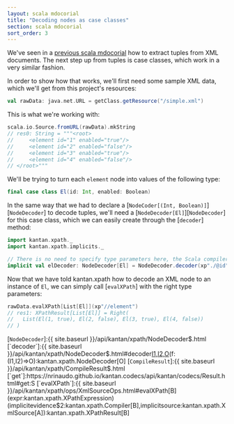 ```yaml
---
layout: scala mdocorial
title: "Decoding nodes as case classes"
section: scala mdocorial
sort_order: 3
---
```


We've seen in a [previous scala mdocorial](nodes_as_tuples.html) how to extract tuples from XML documents. The next step up
from tuples is case classes, which work in a very similar fashion.

In order to show how that works, we'll first need some sample XML data, which we'll get from this project's resources:

```scala
val rawData: java.net.URL = getClass.getResource("/simple.xml")
```

This is what we're working with:

```scala
scala.io.Source.fromURL(rawData).mkString
// res0: String = """<root>
//     <element id="1" enabled="true"/>
//     <element id="2" enabled="false"/>
//     <element id="3" enabled="true"/>
//     <element id="4" enabled="false"/>
// </root>"""
```

We'll be trying to turn each `element` node into values of the following type:

```scala
final case class El(id: Int, enabled: Boolean)
```

In the same way that we had to declare a [`NodeCoder[(Int, Boolean)]`][`NodeDecoder`] to decode tuples, we'll need a
[`NodeDecoder[El]`][`NodeDecoder`] for this case class, which we can easily create through the [`decoder`] method:


```scala
import kantan.xpath._
import kantan.xpath.implicits._

// There is no need to specify type parameters here, the Scala compiler works them out from El.apply.
implicit val elDecoder: NodeDecoder[El] = NodeDecoder.decoder(xp"./@id", xp"./@enabled")(El.apply)
```

Now that we have told kantan.xpath how to decode an XML node to an instance of `El`, we can simply call
[`evalXPath`] with the right type parameters:

```scala
rawData.evalXPath[List[El]](xp"//element")
// res1: XPathResult[List[El]] = Right(
//   List(El(1, true), El(2, false), El(3, true), El(4, false))
// )
```

[`NodeDecoder`]:{{ site.baseurl }}/api/kantan/xpath/NodeDecoder$.html
[`decoder`]:{{ site.baseurl }}/api/kantan/xpath/NodeDecoder$.html#decoder[I1,I2,O](x1:kantan.xpath.Query[kantan.xpath.DecodeResult[I1]],x2:kantan.xpath.Query[kantan.xpath.DecodeResult[I2]])(f:(I1,I2)=>O):kantan.xpath.NodeDecoder[O]
[`CompileResult`]:{{ site.baseurl }}/api/kantan/xpath/CompileResult$.html
[`get`]:https://nrinaudo.github.io/kantan.codecs/api/kantan/codecs/Result.html#get:S
[`evalXPath`]:{{ site.baseurl }}/api/kantan/xpath/ops/XmlSourceOps.html#evalXPath[B](expr:kantan.xpath.XPathExpression)(implicitevidence$2:kantan.xpath.Compiler[B],implicitsource:kantan.xpath.XmlSource[A]):kantan.xpath.XPathResult[B]
